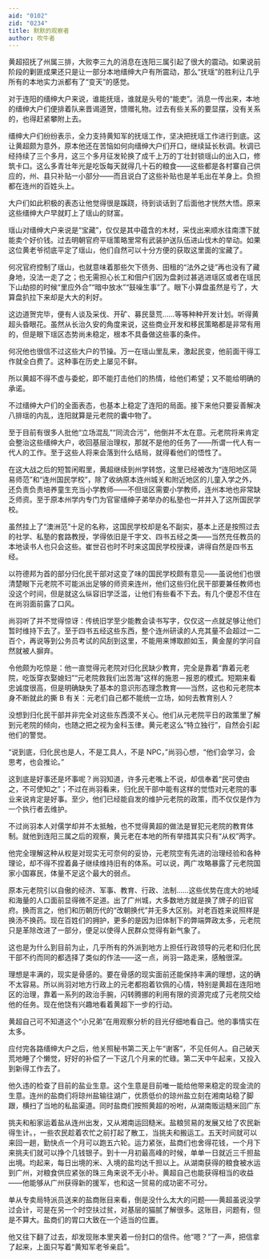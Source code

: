 ```yaml
---
aid: "0102"
zid: "0234"
title: 默默的观察者
author: 吹牛者
---
```


黄超招抚了州属三排，大败李三九的消息在连阳三属引起了很大的震动。如果说前阶段的剿匪成果还只是让一部分本地缙绅大户有所震动，那么“抚瑶”的胜利让几乎所有的本地实力派都有了“变天”的感觉。

对于连阳的缙绅大户来说，谁能抚瑶，谁就是头号的“能吏”。消息一传出来，本地的缙绅大户们便排着队来晋谒道贺，馈赠礼物。过去有些关系的要显摆，没有关系的，也得赶紧攀附上去。

缙绅大户们纷纷表示，全力支持黄知军的抚瑶工作，坚决把抚瑶工作进行到底。这让黄超颇为意外，原本他还在苦恼如何向缙绅大户们开口，继续延长秋调。秋调已经持续了三个多月，这三个多月征发轮换了成千上万的丁壮封锁瑶山的出入口，修筑卡口。这么多青壮年光是吃饭每天就得几十石的粮食――这些都是各村寨自己供应的，州、县只补贴一小部分――而且说白了这些补贴也是羊毛出在羊身上。负担都在连州的百姓头上。

大户们如此积极的表态让他觉得很是蹊跷，待到谈话到了后面他才恍然大悟。原来这些缙绅大户早就盯上了瑶山的财富。

瑶山对缙绅大户来说是“宝藏”，仅仅是其中蕴含的木材，采伐出来顺水往南漂下就能卖个好价钱。过去明朝官府平瑶策略里常有武装护送队伍进山伐木的举动。如果这位黄老爷彻底平定了瑶山，他们自然可以十分方便的获取这里面的宝藏了。

何况官府控制了瑶山，也就意味着那些欠下债务、田租的“法外之徒”再也没有了藏身地，没法一走了之；也无需担心长工和佃户们因为盘剥过甚逃进瑶区或者在瑶民下山劫掠的时候“里应外合”“暗中放水”“鼓噪生事”了。眼下小算盘虽然是亏了，大算盘扒拉下来却是大大的利好。

这边道贺完毕，便有人谈及采伐、开矿、募民垦荒……等等种种开发计划。听得黄超头昏眼花。虽然从长治久安的角度来说，这些商业开发和移民策略都是非常有用的，但是眼下瑶区态势尚未稳定，根本不具备做这些事的条件。

何况他也很信不过这些大户的节操。万一在瑶山里乱来，激起民变，他前面干得工作就全白费了。这种事在历史上屡见不鲜。

所以黄超不得不虚与委蛇，即不能打击他们的热情，给他们希望；又不能给明确的承诺。

不过缙绅大户们的全面表态，也基本上稳定了连阳的局面。接下来他只要妥善解决八排瑶的内乱，连阳就算是元老院的囊中物了。

至于目前有很多人批他“立场混乱”“同流合污”，他倒并不太在意。元老院将来肯定会整治这些缙绅大户，收回基层治理权，那就不是他的任务了――所谓一代人有一代人的工作。至于这些人将来会落到什么结局，就得看他们的悟性了。

在这大战之后的短暂闲暇里，黄超继续到州学转悠，这里已经被改为“连阳地区简易师范”和“连州国民学校”，除了收纳原本连州城关和附近地区的儿童入学之外，还负责负责培养童生充当小学教师――不但瑶区需要小学教师，连州本地也非常缺乏师资。至于原本州学内专门为官宦缙绅子弟举办的私塾也一并并入了这所国民学校。

虽然挂上了“澳洲范”十足的名称，这国民学校却是名不副实，基本上还是按照过去的社学、私塾的套路教授，学得依旧是千字文、四书五经之类――当然充任教员的本地读书人也只会这些。崔世召也时不时来这国民学校授课，讲得自然是四书五经。

以符德邦为首的部分归化民干部对这变了味的国民学校颇有意见――虽说他们也很清楚眼下元老院不可能派出足够的师资来连州，他们这些归化民干部要兼任教师也没这个时间，但是就这么纵容旧学泛滥，让他们有些看不下去。有几个便忍不住在在尚羽面前露了口风。

尚羽听了并不觉得惊讶：传统旧学至少能教会读书写字，仅仅这一点就足够让他们暂时维持下去了。至于四书五经这些东西，整个连州研读的人充其量不会超过一二百个，再说等到公务员考试的风刮到这里，不能用来博取颜如玉，黄金屋的学问自然就被人摒弃。

令他颇为吃惊是：他一直觉得元老院对归化民缺少教育，完全是靠着“靠着元老院，吃饭穿衣娶媳妇”“元老院救我们出苦海”这样的施恩－报恩的模式。短期来看忠诚度很高，但是明确缺失了基本的意识形态理念教育――当然，这也和元老院本身不断就此的撕 B 有关：元老们自己都不能统一立场，如何去教育别人？

没想到归化民干部并非完全对这些东西漠不关心。他们从元老院平日的政策里了解到元老院的倾向，也随之把之视为金科玉律。黄元老这么“特立独行”，自然会引起他们的警觉。

“说到底，归化民也是人，不是工具人，不是 NPC，”尚羽心想，“他们会学习，会思考，也会推论。”

这到底是好事还是坏事呢？尚羽知道，许多元老嘴上不说，却信奉着“民可使由之，不可使知之”；不过在尚羽看来，归化民干部中能有这样的觉悟对元老院的事业来说肯定是好事。至少，他们已经能自发的维护元老院的政策，而不仅仅是作为一个执行者去维护。

不过尚羽本人对儒学却并不太抵触，也不觉得黄超的做法是冒犯元老院的教育体制。就他到连阳三属之后的观察，黄元老在本地的所有举措其实只有“从权”两字。

他完全理解这种从权是对现实无可奈何的妥协，元老院空有先进的治理经验和各种理论，却不得不捏着鼻子继续维持旧有的体系。可以说，两广攻略暴露了元老院国家小国寡民，体量不足这个最大的弱点。

原本元老院引以自傲的经济、军事、教育、行政、法制……这些优势在庞大的地域和海量的人口面前显得微不足道。出了广州城，大多数地方就是换了牌子的旧官府。换而言之，他们和历朝历代的“改朝换代”并无多大区别。对老百姓来说照样是换汤不换药。现在百姓们的拥护，更多的是因为旧体制下的弊端弊政太多，元老院只是革除改进了一部分，便足以使得人民群众觉得有新气象了。

这也是为什么到目前为止，几乎所有的外派到地方上担任行政领导的元老和归化民干部不约而同的都选择了类似的作法――这一点，尚羽一路走来，感触很深。

理想是丰满的，现实是骨感的。要在骨感的现实面前还能保持丰满的理想，这的确不太容易。所以尚羽对地方行政上的元老都抱着钦佩的心情，特别是黄超在连阳地区的治理，靠着一系列的政治手腕，闪转腾挪的利用有限的资源完成了元老院交给他的任务。现在他饶有兴趣地看着黄超下一步的行动。

黄超自己可不知道这个“小兄弟”在用观察分析的目光仔细地看自己。他的事情实在太多。

应付完各路缙绅大户之后，他关照秘书第二天上午“谢客”，不见任何人。自己破天荒地睡了个懒觉，好好的补偿了一下这几个月来的忙碌。第二天中午起来，又投入到新得工作去了。

他久违的检查了目前的盐业生意。这个生意是目前唯一能给他带来稳定的现金流的生意。连州的盐商们将琼州盐输往湖广，优质低价的琼州盐立刻在湘南站稳了脚跟，横扫了当地的私盐渠道。同时盐商们按照黄超的吩咐，从湖南贩运糙米回广东

挑夫和船家运着盐从连州出发，又从湘南运回糙米。盐粮贸易的发展又给了农民新得生计。，一些农民趁着农忙之前打起了散工，当挑夫和搬运工。五天时间就可以来回一趟，勤快点一个月可以跑五六轮。运力紧张，盐商们也舍得花钱，一个月下来挑夫们就可以挣个几钱银子。到十一月初最高峰的时候，单单一日就近三千担盐出境。均起来，每日出境的米、入境的盐均达千担以上。从湖南获得的粮食被水运到广州，对粮食供应紧张的珠三角来说不无小补。黄超自己也能获得相当的收益――他能够从广州获得新的援军，也和这一贸易的成功密不可分。

单从专卖局特派员送来的盐商账目来看，倒是没什么太大的问题――黄超虽说没学过会计，可是在另一个时空扶过贫，对基层的猫腻了解很多。这账目，问题有，但是不算大。盐商们的胃口大致在一个适当的位置。

他又往下翻了过去，却发现账本里夹着一份封口的信件。他“嗯？”了一声，把信拿了起来，上面只写着“黄知军老爷亲启”。
